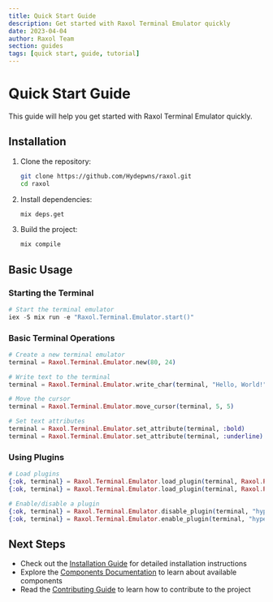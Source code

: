 ```yaml
---
title: Quick Start Guide
description: Get started with Raxol Terminal Emulator quickly
date: 2023-04-04
author: Raxol Team
section: guides
tags: [quick start, guide, tutorial]
---
```


# Quick Start Guide

This guide will help you get started with Raxol Terminal Emulator quickly.

## Installation

1. Clone the repository:

   ```bash
   git clone https://github.com/Hydepwns/raxol.git
   cd raxol
   ```

2. Install dependencies:

   ```bash
   mix deps.get
   ```

3. Build the project:
   ```bash
   mix compile
   ```

## Basic Usage

### Starting the Terminal

```elixir
# Start the terminal emulator
iex -S mix run -e "Raxol.Terminal.Emulator.start()"
```

### Basic Terminal Operations

```elixir
# Create a new terminal emulator
terminal = Raxol.Terminal.Emulator.new(80, 24)

# Write text to the terminal
terminal = Raxol.Terminal.Emulator.write_char(terminal, "Hello, World!")

# Move the cursor
terminal = Raxol.Terminal.Emulator.move_cursor(terminal, 5, 5)

# Set text attributes
terminal = Raxol.Terminal.Emulator.set_attribute(terminal, :bold)
terminal = Raxol.Terminal.Emulator.set_attribute(terminal, :underline)
```

### Using Plugins

```elixir
# Load plugins
{:ok, terminal} = Raxol.Terminal.Emulator.load_plugin(terminal, Raxol.Plugins.HyperlinkPlugin)
{:ok, terminal} = Raxol.Terminal.Emulator.load_plugin(terminal, Raxol.Plugins.ImagePlugin)

# Enable/disable a plugin
{:ok, terminal} = Raxol.Terminal.Emulator.disable_plugin(terminal, "hyperlink")
{:ok, terminal} = Raxol.Terminal.Emulator.enable_plugin(terminal, "hyperlink")
```

## Next Steps

- Check out the [Installation Guide](../installation/Installation.md) for detailed installation instructions
- Explore the [Components Documentation](../components/README.md) to learn about available components
- Read the [Contributing Guide](../../CONTRIBUTING.md) to learn how to contribute to the project
